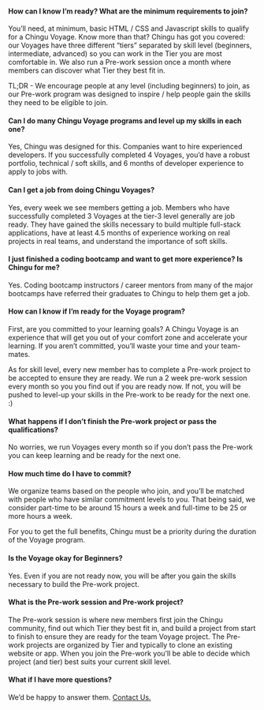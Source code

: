 #### How can I know I’m ready? What are the minimum requirements to join?

You’ll need, at minimum, basic HTML / CSS and Javascript skills to qualify for a Chingu Voyage. Know more than that? Chingu has got you covered: our Voyages have three different “tiers” separated by skill level (beginners, intermediate, advanced) so you can work in the Tier you are most comfortable in. We also run a Pre-work session once a month where members can discover what Tier they best fit in.

TL;DR - We encourage people at any level (including beginners) to join, as our Pre-work program was designed to inspire / help people gain the skills they need to be eligible to join.

#### Can I do many Chingu Voyage programs and level up my skills in each one?

Yes, Chingu was designed for this. Companies want to hire experienced developers. If you successfully completed 4 Voyages, you’d have a robust portfolio, technical / soft skills, and 6 months of developer experience to apply to jobs with.

#### Can I get a job from doing Chingu Voyages?

Yes, every week we see members getting a job. Members who have successfully completed 3 Voyages at the tier-3 level generally are job ready. They have gained the skills necessary to build multiple full-stack applications, have at least 4.5 months of experience working on real projects in real teams, and understand the importance of soft skills.

#### I just finished a coding bootcamp and want to get more experience? Is Chingu for me?

Yes. Coding bootcamp instructors / career mentors from many of the major bootcamps have referred their graduates to Chingu to help them get a job.

#### How can I know if I’m ready for the Voyage program?

First, are you committed to your learning goals? A Chingu Voyage is an experience that will get you out of your comfort zone and accelerate your learning. If you aren’t committed, you’ll waste your time and your team-mates.

As for skill level, every new member has to complete a Pre-work project to be accepted to ensure they are ready. We run a 2 week pre-work session every month so you you find out if you are ready now. If not, you will be pushed to level-up your skills in the Pre-work to be ready for the next one. :)

#### What happens if I don’t finish the Pre-work project or pass the qualifications?

No worries, we run Voyages every month so if you don’t pass the Pre-work you can keep learning and be ready for the next one.

#### How much time do I have to commit?

We organize teams based on the people who join, and you’ll be matched with people who have similar commitment levels to you. That being said, we consider part-time to be around 15 hours a week and full-time to be 25 or more hours a week.

For you to get the full benefits, Chingu must be a priority during the duration of the Voyage program.

#### Is the Voyage okay for Beginners?

Yes. Even if you are not ready now, you will be after you gain the skills necessary to build the Pre-work project.

#### What is the Pre-work session and Pre-work project?

The Pre-work session is where new members first join the Chingu community, find out which Tier they best fit in, and build a project from start to finish to ensure they are ready for the team Voyage project. The Pre-work projects are organized by Tier and typically to clone an existing website or app. When you join the Pre-work you’ll be able to decide which project (and tier) best suits your current skill level.

#### What if I have more questions?

We’d be happy to answer them. [Contact Us.](mailto:support@chingu.io)